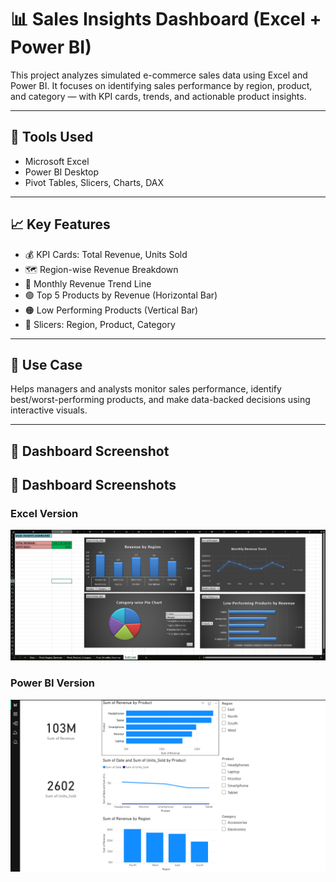 # 📊 Sales Insights Dashboard (Excel + Power BI)

This project analyzes simulated e-commerce sales data using Excel and Power BI. It focuses on identifying sales performance by region, product, and category — with KPI cards, trends, and actionable product insights.

---

## 🚀 Tools Used
- Microsoft Excel
- Power BI Desktop
- Pivot Tables, Slicers, Charts, DAX

---

## 📈 Key Features
- 💰 KPI Cards: Total Revenue, Units Sold
- 🗺️ Region-wise Revenue Breakdown
- 📅 Monthly Revenue Trend Line
- 🟢 Top 5 Products by Revenue (Horizontal Bar)
- 🟠 Low Performing Products (Vertical Bar)
- 🔘 Slicers: Region, Product, Category

---

## 💼 Use Case
Helps managers and analysts monitor sales performance, identify best/worst-performing products, and make data-backed decisions using interactive visuals.

---

## 📸 Dashboard Screenshot
## 📸 Dashboard Screenshots

### Excel Version
![Excel Dashboard](excel_dashboard_screenshot.png)

### Power BI Version
![Power BI Dashboard](powerbi_dashboard_screenshot.png)

